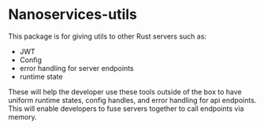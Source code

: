 # Nanoservices-utils

This package is for giving utils to other Rust servers such as:

- JWT
- Config
- error handling for server endpoints
- runtime state

These will help the developer use these tools outside of the box to have uniform runtime states, config handles, and 
error handling for api endpoints. This will enable developers to fuse servers together to call endpoints via memory.
